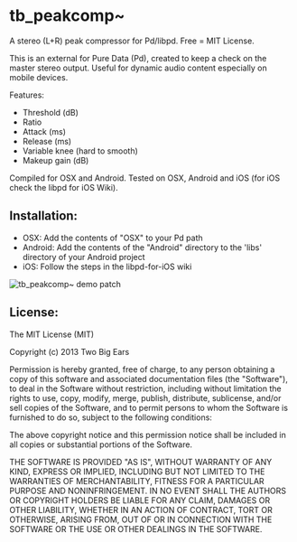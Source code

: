 tb_peakcomp~
============

A stereo (L+R) peak compressor for Pd/libpd. Free = MIT License.

This is an external for Pure Data (Pd), created to keep a check on the master stereo output. Useful for dynamic audio content especially on mobile devices.

Features:
* Threshold (dB)
* Ratio
* Attack (ms)
* Release (ms)
* Variable knee (hard to smooth)
* Makeup gain (dB)

Compiled for OSX and Android. Tested on OSX, Android and iOS (for iOS check the libpd for iOS Wiki).

Installation:
-------------

* OSX: Add the contents of "OSX" to your Pd path
* Android: Add the contents of the "Android" directory to the 'libs' directory of your Android project
* iOS: Follow the steps in the libpd-for-iOS wiki

![tb_peakcomp~ demo patch](http://twobigears.com/othermedia/tb_peakcomp_demo_screen.png)

License:
--------

The MIT License (MIT)

Copyright (c) 2013 Two Big Ears

Permission is hereby granted, free of charge, to any person obtaining a copy of
this software and associated documentation files (the "Software"), to deal in
the Software without restriction, including without limitation the rights to
use, copy, modify, merge, publish, distribute, sublicense, and/or sell copies of
the Software, and to permit persons to whom the Software is furnished to do so,
subject to the following conditions:

The above copyright notice and this permission notice shall be included in all
copies or substantial portions of the Software.

THE SOFTWARE IS PROVIDED "AS IS", WITHOUT WARRANTY OF ANY KIND, EXPRESS OR
IMPLIED, INCLUDING BUT NOT LIMITED TO THE WARRANTIES OF MERCHANTABILITY, FITNESS
FOR A PARTICULAR PURPOSE AND NONINFRINGEMENT. IN NO EVENT SHALL THE AUTHORS OR
COPYRIGHT HOLDERS BE LIABLE FOR ANY CLAIM, DAMAGES OR OTHER LIABILITY, WHETHER
IN AN ACTION OF CONTRACT, TORT OR OTHERWISE, ARISING FROM, OUT OF OR IN
CONNECTION WITH THE SOFTWARE OR THE USE OR OTHER DEALINGS IN THE SOFTWARE.



